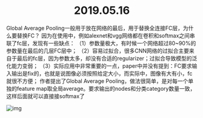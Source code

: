 <center>
    <h1>
        2019.05.16
    </h1>
</center>
Global Average Pooling一般用于放在网络的最后，用于替换全连接FC层，为什么要替换FC？
因为在使用中，例如alexnet和vgg网络都在卷积和softmax之间串联了fc层，发现有一些缺点：
（1）参数量极大，有时候一个网络超过80~90%的参数量在最后的几层FC层中； 
（2）容易过拟合，很多CNN网络的过拟合主要来自于最后的fc层，因为参数太多，却没有合适的regularizer；过拟合导致模型的泛化能力变弱； 
（3）实际应用中非常重要的一点，paper中并没有提到：FC要求输入输出是fix的，也就是说图像必须按照给定大小，而实际中，图像有大有小，fc就很不方便；
作者提出了Global Average Pooling，做法很简单，是对每一个单独的feature map取全局average。要求输出的nodes和分类category数量一致，这样后面就可以直接接softmax了

![img](https://img-blog.csdn.net/20160528001522947)

